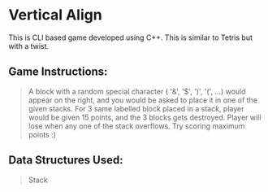 # Vertical Align
This is CLI based game developed using C++. This is similar to Tetris but with a twist.

## Game Instructions:
> A block with a random special character ( '&', '$', ')', '(', ...) would appear on the right, and you would be asked to place it in one of the given stacks.
> For 3 same labelled block placed in a stack, player would be given 15 points, and the 3 blocks gets destroyed.
> Player will lose when any one of the stack overflows.
> Try scoring maximum points :)

## Data Structures Used:
> Stack

